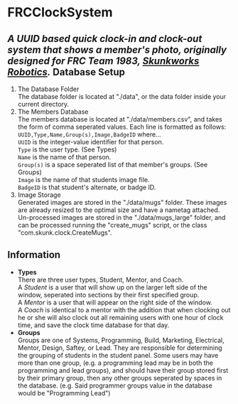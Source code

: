 FRCClockSystem
==============
_A UUID based quick clock-in and clock-out system that shows a member's photo, originally designed for FRC Team 1983, [Skunkworks Robotics](http://ahsrobotics.us/)._
Database Setup
--------
1. The Database Folder  
The database folder is located at "./data", or the data folder inside your current directory.
2. The Members Database  
The members database is located at "./data/members.csv", and takes the form of comma seperated values.  Each line is formatted as follows:
`UUID,Type,Name,Group(s),Image,BadgeID` where...  
`UUID` is the integer-value identifier for that person.  
`Type` is the user type. (See Types)  
`Name` is the name of that person.  
`Group(s)` is a space seperated list of that member's groups. (See Groups)  
`Image` is the name of that students image file.  
`BadgeID` is that student's alternate, or badge ID.
3. Image Storage  
Generated images are stored in the "./data/mugs" folder.  These images are already resized to the optimal size and have a nametag attached.  Un-processed images are stored in the "./data/mugs_large" folder, and can be processed running the "create_mugs" script, or the class "com.skunk.clock.CreateMugs".

Information
--------
* **Types**  
There are three user types, Student, Mentor, and Coach.  
A _Student_ is a user that will show up on the larger left side of the window, seperated into sections by their first specified group.  
A _Mentor_ is a user that will appear on the right side of the window.  
A _Coach_ is identical to a mentor with the addition that when clocking out he or she will also clock out all remaining users with one hour of clock time, and save the clock time database for that day.
* **Groups**  
Groups are one of Systems, Programming, Build, Marketing, Electrical, Mentor, Design, Saftey, or Lead.  They are responsible for determining the grouping of students in the student panel.  Some users may have more than one group, (e.g. a programming lead may be in both the programming and lead groups), and should have their group stored first by their primary group, then any other groups seperated by spaces in the database.  (e.g. Said programmer groups value in the database would be "Programming Lead")  
